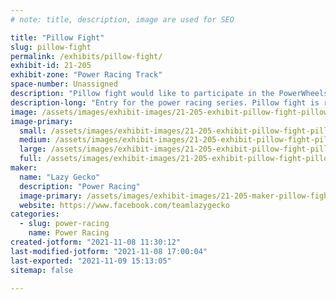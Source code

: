 ```yaml
---
# note: title, description, image are used for SEO

title: "Pillow Fight"
slug: pillow-fight
permalink: /exhibits/pillow-fight/
exhibit-id: 21-205
exhibit-zone: "Power Racing Track"
space-number: Unassigned
description: "Pillow fight would like to participate in the PowerWheels Race"
description-long: "Entry for the power racing series. Pillow fight is relatively new power wheels (first race was participating in Akron) and would like to enter her third event (she has also participated in Milwaukee)."
image: /assets/images/exhibit-images/21-205-exhibit-pillow-fight-pillow-large.png
image-primary: 
  small: /assets/images/exhibit-images/21-205-exhibit-pillow-fight-pillow-small.png
  medium: /assets/images/exhibit-images/21-205-exhibit-pillow-fight-pillow-medium.png
  large: /assets/images/exhibit-images/21-205-exhibit-pillow-fight-pillow-large.png
  full: /assets/images/exhibit-images/21-205-exhibit-pillow-fight-pillow-full.png
maker: 
  name: "Lazy Gecko"
  description: "Power Racing"
  image-primary: /assets/images/exhibit-images/21-205-maker-pillow-fight-cropped-lazy-gecko-solid-vintage7-5-medium.png
  website: https://www.facebook.com/teamlazygecko
categories: 
  - slug: power-racing
    name: Power Racing
created-jotform: "2021-11-08 11:30:12"
last-modified-jotform: "2021-11-08 17:00:04"
last-exported: "2021-11-09 15:13:05"
sitemap: false

---
```

